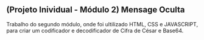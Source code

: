 ## (Projeto Inividual - Módulo 2) Mensage Oculta
Trabalho do segundo módulo, onde foi ultilizado HTML, CSS e JAVASCRIPT, para criar um codificador e decodificador de Cifra de César e Base64.

